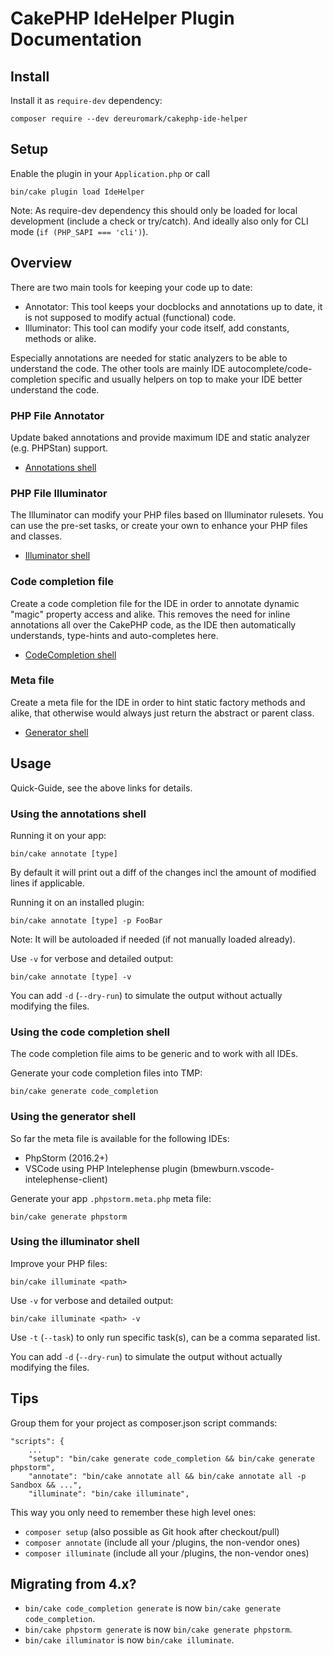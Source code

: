 #  CakePHP IdeHelper Plugin Documentation

## Install
Install it as `require-dev` dependency:
```
composer require --dev dereuromark/cakephp-ide-helper
```

## Setup
Enable the plugin in your `Application.php` or call
```
bin/cake plugin load IdeHelper
```

Note: As require-dev dependency this should only be loaded for local development (include a check or try/catch).
And ideally also only for CLI mode (`if (PHP_SAPI === 'cli')`).

## Overview
There are two main tools for keeping your code up to date:
- Annotator: This tool keeps your docblocks and annotations up to date, it is not supposed to modify actual (functional) code.
- Illuminator: This tool can modify your code itself, add constants, methods or alike.

Especially annotations are needed for static analyzers to be able to understand the code.
The other tools are mainly IDE autocomplete/code-completion specific and usually helpers on top to make your IDE better understand the code.

### PHP File Annotator
Update baked annotations and provide maximum IDE and static analyzer (e.g. PHPStan) support.

* [Annotations shell](Annotations.md)

### PHP File Illuminator
The Illuminator can modify your PHP files based on Illuminator rulesets.
You can use the pre-set tasks, or create your own to enhance your PHP files and classes.

* [Illuminator shell](Illuminator.md)

### Code completion file
Create a code completion file for the IDE in order to annotate dynamic "magic" property access and alike.
This removes the need for inline annotations all over the CakePHP code, as the IDE then automatically understands, type-hints and auto-completes here.

* [CodeCompletion shell](CodeCompletion.md)

### Meta file
Create a meta file for the IDE in order to hint static factory methods and alike, that otherwise
would always just return the abstract or parent class.

* [Generator shell](Generator.md)


## Usage
Quick-Guide, see the above links for details.

### Using the annotations shell
Running it on your app:
```
bin/cake annotate [type]
```
By default it will print out a diff of the changes incl the amount of modified lines if applicable.

Running it on an installed plugin:
```
bin/cake annotate [type] -p FooBar
```
Note: It will be autoloaded if needed (if not manually loaded already).

Use `-v` for verbose and detailed output:
```
bin/cake annotate [type] -v
```

You can add `-d` (`--dry-run`) to simulate the output without actually modifying the files.

### Using the code completion shell
The code completion file aims to be generic and to work with all IDEs.

Generate your code completion files into TMP:
```
bin/cake generate code_completion
```

### Using the generator shell
So far the meta file is available for the following IDEs:
- PhpStorm (2016.2+)
- VSCode using PHP Intelephense plugin (bmewburn.vscode-intelephense-client)

Generate your app `.phpstorm.meta.php` meta file:
```
bin/cake generate phpstorm
```

### Using the illuminator shell
Improve your PHP files:
```
bin/cake illuminate <path>
```

Use `-v` for verbose and detailed output:
```
bin/cake illuminate <path> -v
```

Use `-t` (`--task`) to only run specific task(s), can be a comma separated list.

You can add `-d` (`--dry-run`) to simulate the output without actually modifying the files.


## Tips

Group them for your project as composer.json script commands:
```
"scripts": {
    ...
    "setup": "bin/cake generate code_completion && bin/cake generate phpstorm",
    "annotate": "bin/cake annotate all && bin/cake annotate all -p Sandbox && ...",
    "illuminate": "bin/cake illuminate",
```

This way you only need to remember these high level ones:
- `composer setup` (also possible as Git hook after checkout/pull)
- `composer annotate` (include all your /plugins, the non-vendor ones)
- `composer illuminate` (include all your /plugins, the non-vendor ones)

## Migrating from 4.x?

- `bin/cake code_completion generate` is now `bin/cake generate code_completion`.
- `bin/cake phpstorm generate` is now `bin/cake generate phpstorm`.
- `bin/cake illuminator` is now `bin/cake illuminate`.
